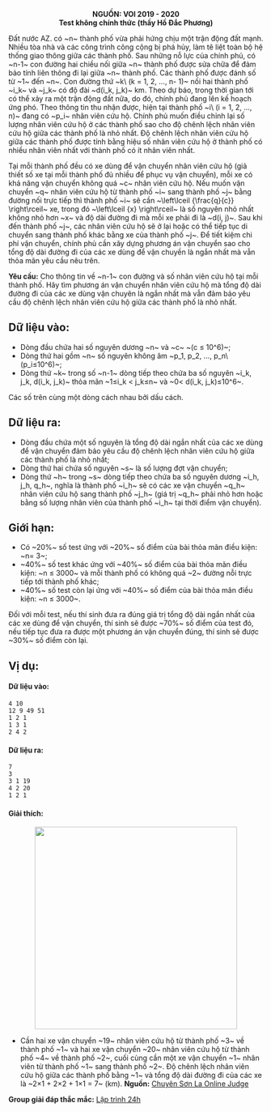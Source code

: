 **<center>NGUỒN: VOI 2019 - 2020</center>**
**<center>Test không chính thức (thầy Hồ Đắc Phương)</center>**

Đất nước AZ. có ~n~ thành phố vừa phải hứng chịu một trận động đất mạnh. Nhiều tòa nhà và các công trình công cộng bị phá hủy, làm tê liệt toàn bộ hệ thống giao thông giữa các thành phố. Sau những nỗ lực của chính phủ, có ~n-1~ con đường hai chiều nối giữa ~n~ thành phố được sửa chữa để đảm bảo tính liên thông đi lại giữa ~n~ thành phố. Các thành phố được đánh số từ ~1~ đến ~n~. Con đường thứ ~k\ (k = 1, 2, …,  n- 1)~ nối hai thành phố ~i_k~ và ~j_k~ có độ đài ~d(i_k, j_k)~ km. Theo dự báo, trong thời gian tới có thể xảy ra một trận động đất nữa, do đó, chính phủ đang lên kế hoạch ứng phó. Theo thông tin thu nhận được, hiện tại thành phố ~i\ (i = 1, 2, ..., n)~ đang có ~p_i~ nhân viên cứu hộ. Chính phủ muốn điều chỉnh lại số lượng nhân viên cứu hộ ở các thành phố sao cho độ chênh lệch nhân viên cứu hộ giữa các thành phố là nhỏ nhất. Độ chênh lệch nhân viên cứu hộ giữa các thành phố được tính bằng hiệu số nhân viên cứu hộ ở thành phố có nhiều nhân viên nhất với thành phố có ít nhân viên nhất.

Tại mỗi thành phố đều có xe dùng để vận chuyển nhân viên cứu hộ (giả thiết số xe tại mỗi thành phố đủ nhiều để phục vụ vận chuyển), mỗi xe có khả năng vận chuyển không quá ~c~ nhân viên cứu hộ. Nếu muốn vận chuyển ~q~ nhân viên cứu hộ từ thành phố ~i~ sang thành phố ~j~ bằng đường nối trực
tiếp thì thành phố ~i~ sẽ cần ~\left\lceil {\frac{q}{c}} \right\rceil~ xe, trong đó ~\left\lceil {x} \right\rceil~ là số nguyên nhỏ nhất không nhỏ hơn ~x~ và độ dài đường đi mà mỗi xe phải đi là ~d(i, j)~. Sau khi đến thành phố ~j~, các nhân viên cứu hộ sẽ ở lại hoặc có thể tiếp tục di chuyển sang thành phố khác bằng xe của thành phố ~j~. Để tiết kiệm chi phí vận chuyển, chính phủ cần xây dựng phương án vận chuyển sao cho tổng độ dài đường đi của các xe dùng để vận chuyền là ngắn nhất mà vẫn thỏa mãn yêu cầu nêu trên.

**Yêu cầu:** Cho thông tin về ~n-1~ con đường và số nhân viên cứu hộ tại mỗi thành phố. Hãy tìm phương án vận chuyển nhân viên cứu hộ mà tổng độ dài đường đi của các xe dùng vận chuyên là ngắn nhất mà vẫn đảm bảo yêu cầu độ chênh lệch nhân viên cứu hộ giữa các thành phố là nhỏ nhất.

## Dữ liệu vào:
- Dòng đầu chứa hai số nguyên dương ~n~ và ~c~ ~(c ≤ 10^6)~;
- Dòng thứ hai gồm ~n~ số nguyên không âm ~p_1, p_2, …, p_n\ (p_i≤10^6)~;
- Dòng thứ ~k~ trong số ~n-1~ dòng tiếp theo chứa ba số nguyên ~i_k, j_k, d(i_k, j_k)~ thỏa mãn ~1≤i_k < j_k≤n~ và ~0< d(i_k, j_k)≤10^6~.

Các số trên cùng một dòng cách nhau bởi dấu cách.

## Dữ liệu ra:
- Dòng đầu chứa một số nguyên là tổng độ dài ngắn nhất của các xe dùng để vận chuyển đảm bảo yêu cầu độ chênh lệch nhân viên cứu hộ giữa các thành phố là nhỏ nhất;
- Dòng thứ hai chứa số nguyên ~s~ là số lượng đợt vận chuyển;
- Dòng thứ ~h~ trong ~s~ dòng tiếp theo chứa ba số nguyên dương ~i_h, j_h, q_h~, nghĩa là thành phố ~i_h~ sẽ có các xe vận chuyển ~q_h~ nhân viên cứu hộ sang thành phố ~j_h~ (giá trị ~q_h~ phải nhỏ hơn hoặc bằng số lượng nhân viên của thành phố ~i_h~ tại thời điểm vận chuyển).

## Giới hạn:
- Có ~20\%~ số test ứng với ~20\%~ số điểm của bài thỏa mãn điều kiện: ~n= 3~;
- ~40\%~ số test khác ứng với ~40\%~ số điểm của bài thỏa mãn điều kiện: ~n ≤ 3000~ và mỗi thành phố có không quá ~2~ đường nỗi trực tiếp tới thành phố khác;
- ~40\%~ số test còn lại ứng với ~40\%~ số điểm của bài thỏa mãn điều kiện: ~n ≤ 3000~.

Đối với mỗi test, nếu thí sinh đưa ra đúng giá trị tổng độ dài ngắn nhất của các xe dùng để vận chuyển, thí sinh sẽ được ~70\%~ số điểm của test đó, nếu tiếp tục đưa ra được một phương án vận chuyển đúng, thí sinh sẽ được ~30\%~ số điểm còn lại.

## Vị dụ:
#### Dữ liệu vào:
```
4 10
12 9 49 51
1 2 1
1 3 1
2 4 2
```

#### Dữ liệu ra:
```
7
3
3 1 19
4 2 20
1 2 1
```

#### Giải thích:
<center><img src="/images/problems/1523/equake.png" width=400px></center>

- Cần hai xe vận chuyển ~19~ nhân viên cứu hộ từ thành phố ~3~ về thành phố ~1~ và hai xe vận chuyển ~20~ nhân viên cứu hộ từ thành phố ~4~ về thành phố ~2~, cuối cùng cần một xe vận chuyển ~1~ nhân viên từ thành phố ~1~ sang thành phố ~2~. Độ chênh lệch nhân viên cứu hộ giữa các thành phố bằng ~1~ và tổng độ dài đường đi của các xe là ~2×1 + 2×2 + 1×1 = 7~ (km).
**Nguồn:** [Chuyên Sơn La Online Judge](http://csloj.ddns.net/)

**Group giải đáp thắc mắc:** [Lập trình 24h](https://www.facebook.com/groups/1386904321519984)